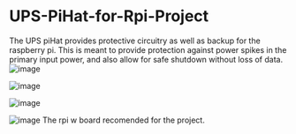 # UPS-PiHat-for-Rpi-Project
The UPS piHat provides protective circuitry as well as backup for the raspberry pi. This is meant to provide protection against power spikes in the primary input power, and also allow for safe shutdown without loss of data.
![image](https://user-images.githubusercontent.com/57837942/121716479-5f94bb80-cae0-11eb-907f-a79da69b1d6b.png)


![image](https://user-images.githubusercontent.com/57837942/121716292-22c8c480-cae0-11eb-9b60-95fda45a419a.png)

![image](https://user-images.githubusercontent.com/57837942/121716374-3c6a0c00-cae0-11eb-9c5e-7467ec104c62.png)


![image](https://user-images.githubusercontent.com/57837942/118104118-03545400-b3db-11eb-8ccc-2ae3c6bb9f85.png)
The rpi w board recomended for the project.
